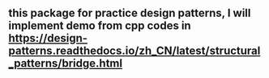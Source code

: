 ## this package for practice design patterns, I will implement demo from  cpp codes in https://design-patterns.readthedocs.io/zh_CN/latest/structural_patterns/bridge.html